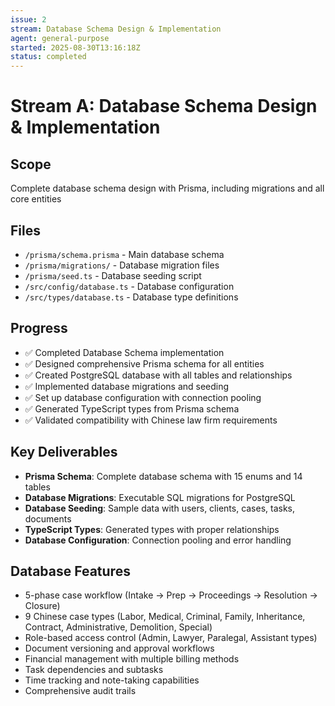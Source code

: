 ```yaml
---
issue: 2
stream: Database Schema Design & Implementation
agent: general-purpose
started: 2025-08-30T13:16:18Z
status: completed
---
```


# Stream A: Database Schema Design & Implementation

## Scope
Complete database schema design with Prisma, including migrations and all core entities

## Files
- `/prisma/schema.prisma` - Main database schema
- `/prisma/migrations/` - Database migration files
- `/prisma/seed.ts` - Database seeding script
- `/src/config/database.ts` - Database configuration
- `/src/types/database.ts` - Database type definitions

## Progress
- ✅ Completed Database Schema implementation
- ✅ Designed comprehensive Prisma schema for all entities
- ✅ Created PostgreSQL database with all tables and relationships
- ✅ Implemented database migrations and seeding
- ✅ Set up database configuration with connection pooling
- ✅ Generated TypeScript types from Prisma schema
- ✅ Validated compatibility with Chinese law firm requirements

## Key Deliverables
- **Prisma Schema**: Complete database schema with 15 enums and 14 tables
- **Database Migrations**: Executable SQL migrations for PostgreSQL
- **Database Seeding**: Sample data with users, clients, cases, tasks, documents
- **TypeScript Types**: Generated types with proper relationships
- **Database Configuration**: Connection pooling and error handling

## Database Features
- 5-phase case workflow (Intake → Prep → Proceedings → Resolution → Closure)
- 9 Chinese case types (Labor, Medical, Criminal, Family, Inheritance, Contract, Administrative, Demolition, Special)
- Role-based access control (Admin, Lawyer, Paralegal, Assistant types)
- Document versioning and approval workflows
- Financial management with multiple billing methods
- Task dependencies and subtasks
- Time tracking and note-taking capabilities
- Comprehensive audit trails